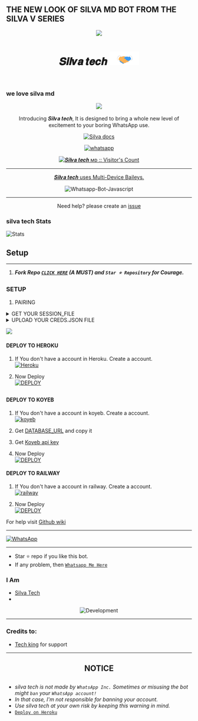## THE NEW LOOK OF SILVA MD BOT FROM THE SILVA V SERIES

<p align="center">
  <a href="https://github.com/DenverCoder1/readme-typing-svg">
    <img src="https://readme-typing-svg.herokuapp.com?font=Time+New+Roman&color=purple&size=25&center=true&vCenter=true&width=600&height=100&lines=HEROKU+ERROR+FIXED+SILVA..&hearts;++;HEROKU+ERROR+FIXED,;HEROKU+ANTIBAN+ACTIVE,;NOW+DEPLOY+WITH+HEROKU,;UPDATE+YOUR+FORK,;AFTER+EVERY+2+DAYS..🥂💕">
  </a>
</p>
<h1 align="center"> 𝑺𝒊𝒍𝒗𝒂 𝒕𝒆𝒄𝒉
<img src="https://github.com/0xAbdulKhalid/0xAbdulKhalid/raw/main/assets/mdImages/handshake.gif" width ="80"></h1> 
 <br>

### we love silva md
<p align="center">
  <a href="https://github.com/DenverCoder1/readme-typing-svg">
    <img src="https://readme-typing-svg.herokuapp.com?font=Time+New+Roman&color=cyan&size=25&center=true&vCenter=true&width=600&height=100&lines=Hello+am+Silva+Tech..&hearts;++;Self-taught+Back-End+Developer,;From+Kenya🇰🇪,;My+Hobby+Is+Coding,;Active+Learner/Researcher,;Love+to+learn+new+stuffs..🥂💕">
  </a>
</p>

<p align="center"> Introducing 𝑺𝒊𝒍𝒗𝒂 𝒕𝒆𝒄𝒉, It is designed to bring a whole new level of excitement to your boring WhatsApp use. </p>

<p align="center">
  <a href="https://github.com/SilvaTechB/silva-md-bot">
    <img alt="Silva docs" height="300" src="https://telegra.ph/file/751eef74109e0e5c8916c.jpg">
  </a>
</p>
    
   
   
<p align="center">
  <a href="https://wa.me/+254700143167?text=Hi+Bro--+I+Need+Help.+I've+messaged+you+from+𝑺𝒊𝒍𝒗𝒂+𝒕𝒆𝒄𝒉 ʙᴏᴛ+Repo" target="_blank">
    <img alt="whatsapp" src="https://img.shields.io/badge/ Whatsapp -25D366?style=for-the-badge&logo=whatsapp&logoColor=white" />

</p>
<p align="center"><img src="https://profile-counter.glitch.me/{SilvaTechB}/count.svg" alt="𝑺𝒊𝒍𝒗𝒂 𝒕𝒆𝒄𝒉 ᴍᴅ :: Visitor's Count" /></p>

---




<p align="center"> 𝑺𝒊𝒍𝒗𝒂 𝒕𝒆𝒄𝒉 uses
  <a href="https://github.com/adiwajshing/Baileys">Multi-Device Baileys.</a>
</p>
<p align="center">
  <img title="Whatsapp-Bot-Javascript" src="https://img.shields.io/badge/Javascript-363303?style=for-the-badge&logo=linux&logoColor=c6c631"></img>
</p>

---


<p align="center">Need help? please create an <a href="https://github.com/SilvaTechB/silva-md-bot/issues">issue</a></p>


 <h3>silva tech Stats</h3>

![ Stats](https://github-readme-stats.vercel.app/api/pin/?username=SilvaTechB&repo=silva-md-bot&show_owner=true&theme=dark)


   
## Setup
---
1.  ***Fork Repo [`CLICK HERE`](https://github.com/SilvaTechB/silva-md-bot/fork) (A MUST) and `Star ⭐ Repository` for Courage.***
### SETUP

1. PAIRING
    <br>
<details>
<summary>GET YOUR SESSION_FILE</summary>
<a href='https://cred-session.onrender.com/pair' target="_blank"><img alt='PAIR CODE' src='https://img.shields.io/badge/Pair_code-100000?style=for-the-badge&logo=scan&logoColor=white&labelColor=black&color=blue'/></a>

</details>



<details>
<summary>UPLOAD YOUR CREDS.JSON FILE</summary>
<a>Then **[Upload](https://github.com/SilvaTechB/silva-md-bot/tree/main/Authenticators)** your creds.json file in the **[session folder](https://github.com/SilvaTechB/silva-md-bot/tree/main/Authenticators)**

### DELETE THE EXISTING CREDS.JSON FILE</a>
</details>

<a><img src='https://i.imgur.com/LyHic3i.gif'/></a>

#### DEPLOY TO HEROKU 

1. If You don't have a account in Heroku. Create a account.
    <br>
<a href='https://signup.heroku.com/' target="_blank"><img alt='Heroku' src='https://img.shields.io/badge/-Create-blue?style=for-the-badge&logo=heroku&logoColor=white'/></a>

3. Now Deploy
    <br>
<a href='https://dashboard.heroku.com/new?template=https://github.com/SilvaTechB/s-ilva' target="_blank"><img alt='DEPLOY' src='https://img.shields.io/badge/-DEPLOY-purple?style=for-the-badge&logo=heroku&logoColor=white'/></a>
##
#### DEPLOY TO KOYEB 

1. If You don't have a account in koyeb. Create a account.
    <br>
<a href='https://app.koyeb.com/auth/signup' target="_blank"><img alt='koyeb' src='https://img.shields.io/badge/-Create-red?style=for-the-badge&logo=koyeb&logoColor=white'/></a>

3. Get [DATABASE_URL](https://github.com/SilvaTechB/silva-md-bot/wiki/DATABASE_URL) and copy it

4. Get [Koyeb api key](https://app.koyeb.com/account/api)

2. Now Deploy
    <br>
<a href='https://github.com/SilvaTechB/s-ilva' target="_blank"><img alt='DEPLOY' src='https://img.shields.io/badge/-DEPLOY-red?style=for-the-badge&logo=koyeb&logoColor=white'/></a>

#### DEPLOY TO RAILWAY

1. If You don't have a account in railway. Create a account.
    <br>
<a href='https://railway.app/login' target="_blank"><img alt='railway' src='https://img.shields.io/badge/-Create-black?style=for-the-badge&logo=railway&logoColor=white'/></a>

2. Now Deploy
    <br>
<a href='https://railway.app/template/q20OfH?referralCode=b9IKyc' target="_blank"><img alt='DEPLOY' src='https://img.shields.io/badge/-DEPLOY-purple?style=for-the-badge&logo=railway&logoColor=white'/></a>

For help visit [Github wiki](https://github.com/SilvaTechB/silva-md-bot/wiki)

***
<a href="https://whatsapp.com/channel/0029VaAkETLLY6d8qhLmZt2v"><img alt="WhatsApp" src="https://img.shields.io/badge/-Whatsapp%20Channel-maroom?style=for-the-badge&logo=whatsapp&logoColor=white"/></a>


---


- Star ⭐ repo if you like this bot.
- If any problem, then [`Whatsapp Me Here`](https://wa.me/message/254700143167)


### I Am
- [Silva Tech](https://github.com/SilvaTechB)
-

<p align="center"> 
<img alt="Development" width="250" src="https://media2.giphy.com/media/W9tBvzTXkQopi/giphy.gif?cid=6c09b952xu6syi1fyqfyc04wcfk0qvqe8fd7sop136zxfjyn&ep=v1_internal_gif_by_id&rid=giphy.gif&ct=g" /> </p>



---
### Credits to:
- [Tech king](https://github.com/Sylivanu) for support

---


<h2 align="center">  NOTICE
</h2>
   
## 
- *silva tech is not made by `WhatsApp Inc.` Sometimes or misusing the bot might `ban` your `WhatsApp account!`*
- *In that case, I'm not responsible for banning your account.*
- *Use silva tech at your own risk by keeping this warning in mind.*
- [`Deploy on Heroku`](htttps://dashboard.heroku.com/new?template=https://github.com/SilvaTechB/s-ilva)
